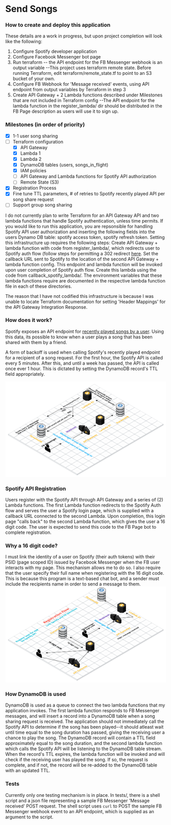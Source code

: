 # Send Songs

### How to create and deploy this application
These details are a work in progress, but upon project completion will look like the following:
  1. Configure Spotify developer application
  2. Configure Facebook Messenger bot page
  3. Run terraform -- the API endpoint for the FB Messenger webhook is an output variable
    --This project uses terraform remote state. Before running Terraform, edit 
      terraform/remote_state.tf to point to an S3 bucket of your own.
  4. Configure FB Webhook for 'Message received' events, using API endpoint from output variables by Terraform in step 3
  5. Create API Gateway + 2 Lambda functions described under Milestones that are not included in Terraform config
    --The API endpoint for the lambda function in the register_lambda/ dir should be distributed in the FB Page description as users will use it to sign up.

### Milestones (in order of priority)
- [x] 1-1 user song sharing
- [ ] Terraform configuration
  - [x] API Gateway
  - [x] Lambda 1
  - [x] Lambda 2
  - [x] DynamoDB tables (users, songs_in_flight)
  - [x] IAM policies
  - [ ] API Gateway and Lambda functions for Spotify API authorization
  - [ ] Remote State (S3)
- [x] Registration Process
- [x] Fine tune TTL parameters, # of retries to Spotify recently played API per song share request
- [ ] Support group song sharing

I do not currently plan to write Terraform for an API Gateway API and two lambda functions that handle Spotify authentication, unless time permits. If you would like to run this application, you are repsonsible for handling Spotify API user authorization and inserting the following fields into the users Dynamo DB table: spotify access token, spotify refresh token. Setting this infrastructure up requires the following steps: Create API Gateway + lambda function with code from register_lambda/, which redirects user to Spotify auth flow (follow steps for permitting a 302 redirect [here](https://kennbrodhagen.net/2016/04/02/how-to-return-302-using-api-gateway-lambda/). Set the callback URL sent to Spotify to the location of the second API Gateway + lambda function config. This endpoint and lambda function will be invoked upon user completion of Spotify auth flow. Create this lambda using the code from callback_spotify_lambda/. The environment variables that these lambda functions require are documented in the respective lambda function file in each of these directories.

The reason that I have not codified this infrastructure is because I was unable to locate Terraform documentation for setting 'Header Mappings' for the API Gateway Integration Response. 

### How does it work?
Spotify exposes an API endpoint for [recently played songs by a user](https://developer.spotify.com/web-api/web-api-personalization-endpoints/get-recently-played/). Using this data, its possible to know when a user plays a song that has been shared with them by a friend. 

A form of backoff is used when calling Spotify's recently played endpoint for a recipient of a song request. For the first hour, the Spotify API is called every 5 minutes. After this, and until a week has passed, the API is called once ever 1 hour. This is dictated by setting the DynamoDB record's TTL field appropriately.

![Song Sharing Architecture](diagrams/Message_Sending_Architecture.png?raw=true "Song Sharing Architecture")

### Spotify API Registration
Users register with the Spotify API through API Gateway and a series of (2) Lambda functions. The first Lambda function redirects to the Spotify Auth flow and serves the user a Spotify login page, which is supplied with a callback URL connected to the second Lambda. Upon completion, this login page "calls back" to the second Lambda function, which gives the user a 16 digit code. The user is expected to send this code to the FB Page bot to complete registration.

### Why a 16 digit code?
I must link the identity of a user on Spotify (their auth tokens) with their PSID (page scoped ID) issued by Facebook Messenger when the FB user interacts with my page. This mechanism allows me to do so. I also require that the user specify their full name when registering with the 16 digit code. This is because this program is a text-based chat bot, and a sender must include the recipients name in order to send a message to them.
![Registration Architecture](diagrams/Registration_Architecture.png?raw=true "Registration Architecture")


### How DynamoDB is used
DynamoDB is used as a queue to connect the two lambda functions that my application invokes. The first lambda function responds to FB Messenger messages, and will insert a record into a DynamoDB table when a song sharing request is received. The application should not immediately call the Spotify API to determine if the song has been played--it should atleast wait until time equal to the song duration has passed, giving the receiving user a chance to play the song. The DynamoDB record will contain a TTL field approximately equal to the song duration, and the second lambda function which calls the Spotify API will be listening to the DynamoDB table stream. When the record's TTL expires, the lambda function will be invoked and will check if the receiving user has played the song. If so, the request is complete, and if not, the record will be re-added to the DynamoDB table with an updated TTL.

### Tests
Currently only one testing mechanism is in place. In tests/, there is a shell script and a json file representing a sample FB Messenger 'Message received' POST request. The shell script uses `curl` to POST the sample FB Messenger webhook event to an API endpoint, which is supplied as an argument to the script.
